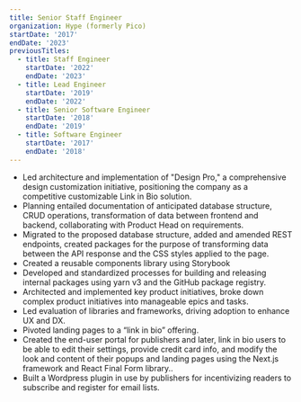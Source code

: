 ```yaml
---
title: Senior Staff Engineer
organization: Hype (formerly Pico)
startDate: '2017'
endDate: '2023'
previousTitles:
  - title: Staff Engineer
    startDate: '2022'
    endDate: '2023'
  - title: Lead Engineer
    startDate: '2019'
    endDate: '2022'
  - title: Senior Software Engineer
    startDate: '2018'
    endDate: '2019'
  - title: Software Engineer
    startDate: '2017'
    endDate: '2018'
---
```


- Led architecture and implementation of "Design Pro," a comprehensive design customization initiative, positioning the company as a competitive customizable Link in Bio solution.
- Planning entailed documentation of anticipated database structure, CRUD operations, transformation of data between frontend and backend, collaborating with Product Head on requirements.
- Migrated to the proposed database structure, added and amended REST endpoints, created packages for the purpose of transforming data between the API response and the CSS styles applied to the page. 
- Created a reusable components library using Storybook
- Developed and standardized processes for building and releasing internal packages using yarn v3 and the GitHub package registry. 
- Architected and implemented key product initiatives, broke down complex product initiatives into manageable epics and tasks.
- Led evaluation of libraries and frameworks, driving adoption to enhance UX and DX. 
- Pivoted landing pages to a “link in bio” offering.
- Created the end-user portal for publishers and later, link in bio users to be able to edit their settings, provide credit card info, and modify the look and content of their popups and landing pages using the Next.js framework and React Final Form library..
- Built a Wordpress plugin in use by publishers for incentivizing readers to subscribe and register for email lists. 
